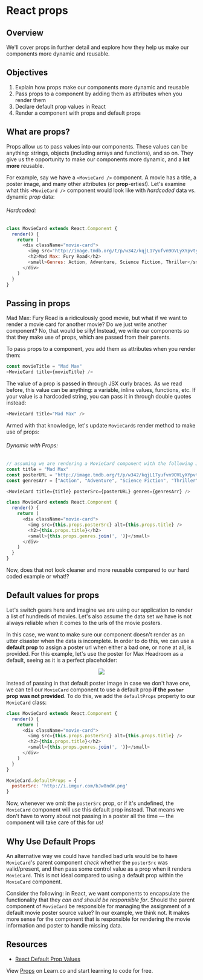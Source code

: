# React props

## Overview

We'll cover props in further detail and explore how they help us make our
components more dynamic and reusable. 


## Objectives

1. Explain how props make our components more dynamic and reusable
2. Pass props to a component by adding them as attributes when you render them
2. Declare default prop values in React
3. Render a component with props and default props


## What are props?

Props allow us to pass values into our components. These values can be anything:
strings, objects (including arrays and functions), and so on. They give us the
opportunity to make our components more dynamic, and a **lot more** reusable.

For example, say we have a `<MovieCard />` component. A movie has a title, a
poster image, and many other attributes (or **prop**-erties!). Let's examine what this `<MovieCard />` component would look like with _hardcoded_ data vs. dynamic _prop_ data:

###### Hardcoded:

```js
class MovieCard extends React.Component {
  render() {
    return (
      <div className="movie-card">
        <img src="http://image.tmdb.org/t/p/w342/kqjL17yufvn9OVLyXYpvtyrFfak.jpg" alt="Mad Max: Fury Road" />
        <h2>Mad Max: Fury Road</h2>
        <small>Genres: Action, Adventure, Science Fiction, Thriller</small>
      </div>
    )
  }
}
```


## Passing in props

Mad Max: Fury Road is a ridiculously good movie, but what if we want to render a
movie card for another movie? Do we just write another component? No, that would
be silly! Instead, we write our components so that they make use of props, which
are passed from their parents.

To pass props to a component, you add them as attributes when you render them:

```js
const movieTitle = "Mad Max"
<MovieCard title={movieTitle} />
```

The value of a prop is passed in through JSX curly braces. As we read before,
this value can be anything: a variable, inline values, functions, etc. If your
value is a hardcoded string, you can pass it in through double quotes instead:

```js
<MovieCard title="Mad Max" />
```

Armed with that knowledge, let's update `MovieCard`s render method to make use of props:

###### Dynamic with Props:

```js
// assuming we are rendering a MovieCard component with the following JSX:
const title = "Mad Max"
const posterURL = "http://image.tmdb.org/t/p/w342/kqjL17yufvn9OVLyXYpvtyrFfak.jpg"
const genresArr = ["Action", "Adventure", "Science Fiction", "Thriller"]

<MovieCard title={title} posterSrc={posterURL} genres={genresArr} />
```

```js
class MovieCard extends React.Component {
  render() {
    return (
      <div className="movie-card">
        <img src={this.props.posterSrc} alt={this.props.title} />
        <h2>{this.props.title}</h2>
        <small>{this.props.genres.join(', ')}</small>
      </div>
    )
  }
}
```

Now, does that not look cleaner and more reusable compared to our hard coded
example or what!?


## Default values for props

Let's switch gears here and imagine we are using our application to render a
list of hundreds of movies. Let's also assume the data set we have is not always
reliable when it comes to the urls of the movie posters. 

In this case, we want to make sure our component doesn't render as an utter
disaster when the data is incomplete. In order to do this, we can use a
**default prop** to assign a poster url when either a bad one, or none at all,
is provided. For this example, let's use the poster for Max Headroom as a
default, seeing as it is a perfect placeholder:

<p align="center">
  <img src="https://m.media-amazon.com/images/M/MV5BOTJjNzczMTUtNzc5MC00ODk0LWEwYjgtNzdiOTEyZmQxNzhmXkEyXkFqcGdeQXVyNzMzMjU5NDY@._V1_UY268_CR1,0,182,268_AL_.jpg" />
</P>

Instead of passing in that default poster image in case we don't have one, we
can tell our `MovieCard` component to use a default prop **if the `poster` prop
was not provided**. To do this, we add the `defaultProps` property to our
`MovieCard` class:

```js
class MovieCard extends React.Component {
  render() {
    return (
      <div className="movie-card">
        <img src={this.props.posterSrc} alt={this.props.title} />
        <h2>{this.props.title}</h2>
        <small>{this.props.genres.join(', ')}</small>
      </div>
    )
  }
}

MovieCard.defaultProps = {
  posterSrc: 'http://i.imgur.com/bJw8ndW.png'
}
```

Now, whenever we omit the `posterSrc` prop, or if it's undefined, the
`MovieCard` component will use this default prop instead. That means we don't
have to worry about not passing in a poster all the time — the component will
take care of this for us!


## Why Use Default Props

An alternative way we could have handled bad urls would be to have `MovieCard`'s
parent component _check_ whether the `posterSrc` was valid/present, and then
pass some control value as a prop when it renders `MovieCard`. This is not ideal
compared to using a default prop within the `MovieCard` component. 

Consider the following: in React, we want components to encapsulate the
functionality that they _can and should be responsible for_. Should the parent
component of `MovieCard` be responsible for managing the assignment of a default
movie poster source value? In our example, we think not. It makes more sense for
the component that is responsible for rendering the movie information and poster
to handle missing data.

## Resources
- [React Default Prop Values](https://reactjs.org/docs/components-and-props.html#default-prop-values)

<p class='util--hide'>View <a href='https://learn.co/lessons/react-props-readme'>Props</a> on Learn.co and start learning to code for free.</p>
